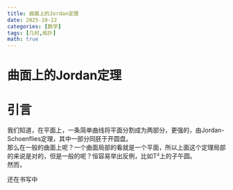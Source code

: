```yaml
---
title: 曲面上的Jordan定理
date: 2025-10-22
categories: [数学]
tags: [几何,拓扑]
math: true
---
```

# **曲面上的Jordan定理**
# 引言
我们知道，在平面上，一条简单曲线将平面分割成为两部分，更强的，由Jordan-Schoenflies定理，其中一部分同胚于开圆盘。  
那么在一般的曲面上呢？一个曲面局部的看就是一个平面，所以上面这个定理局部的来说是对的，但是一般的呢？恒容易举出反例，比如T²上的子午圆。  
然而，

  还在书写中
